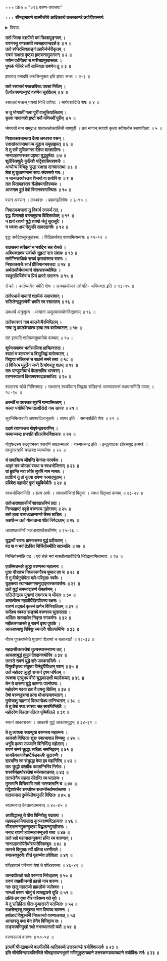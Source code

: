 +++
title = "०२३ वरुण-पराजयः"

+++
**श्रीमद्रामायणे वाल्मीकीये आदिकाव्ये उत्तरकाण्डे त्रयोविंशस्सर्गः**

<details><summary>विषयाः</summary>

रावणेन मारीच-प्रभृतिभिः सह रसातले भोगवतीम् एत्य  
वासुकि-प्रमुख-नाग-राज-वशी-करण-पूर्वकं  
निवात-कवचानां पुरम् एय  
तैः सह महा-समर-प्रवर्तनम् ॥ १ ॥  
तन्त्राभ्यतर-पराभवाभावे  
सत्वरम् आगतेन ब्रह्मणा  
निवात-कवचान् प्रत्य् उभयोः स्व-वर-महिम्ना  
ऽजय्यत्व-कथनेन  
तेषां रावणेन सहाग्नि-साक्षिकं सख्य-करणम् ॥ २ ॥  
ततो शम-नगरं गतेन रावणेन  
कालकेयैः सह युद्धे प्रमादाच् छूर्प-णखा-भर्तुर् विद्युज्-जिह्वस्य हननम् ॥ ३ ॥  
ततो वरुण-लोकं गतेन रावणेन  
रण-समाहूतेषु वरुण-सुतेषु  
वर-दृप्तेन तेन रण-धरण्यां पातितेषु  
सारथिभिस् तेषां गृह-प्रापणम् ॥ ४ ॥  

रावणेन रणाय वरुणाह्वाने  
तन्-मन्त्रिणा प्रहसेन  
वरुण--ब्रह्म-लोके-स्थिति-निवेदने  
रावणेन जय-घोषण-पूर्वकं  
सह-महस्तादिभिर् लङ्कां प्रतिप्रस्थानम् ॥ ५ ॥
</details>


**ततो जित्वा दशग्रीवो यमं त्रिदशपुङ्गवम् ।  
रावणस्तु रणश्लाघी स्वसहायान्ददर्श ह ॥ १ ॥  
ततो रुधिरसिक्ताङ्गं प्रहारैर्जर्जरीकृतम् ।  
रावणं राक्षसा दृष्ट्वा हृष्टवत्समुपागमन् ॥ २ ॥  
जयेन वर्धयित्वा च मारीचप्रमुखास्ततः ।  
पुष्पकं भेजिरे सर्वे सान्त्विता रावणेन तु ॥ ३ ॥**

हृष्टवत् यमादपि कथंचिन्मुक्ता इति हृष्टाः सन्तः ॥ २-३ ॥

**ततो रसातलं गच्छन्नविष्टः पयसां निधिम् ।  
दैत्योरगगणाध्युष्टं वरुणेन सुरक्षितम् ॥ ४ ॥**

रसातलं गच्छन् पयसां निधिं प्रविष्टः । मार्गवशादिति शेषः ॥ ४ ॥

**स तु भोगवतीं गत्वा पुरीं वासुकिपालिताम् ।  
कृत्वा नागान्वशे हृष्टो ययौ मणिमयीं पुरीम् ॥ ५ ॥**

भोगवती नाम समुद्राधः पाताललोकवर्तिनी नागपुरी । तत्र नागान् स्ववशे कृत्वा स्वीयत्वेन स्थापयित्वा ॥ ५ ॥

**निवातकवचास्तत्र दैत्या लब्धवरा वसन् ।  
राक्षसांस्तान्समागम्य युद्धाय समुपाह्वयत् ॥ ६ ॥  
ते तु सर्वे सुविक्रान्ता दैतेया बलशालिनः ।  
नानाप्रहरणास्तत्र प्रहृष्टा युद्धदुर्मदाः ॥ ७ ॥  
शूलैस्त्रिशूलैः कुलिशैः पट्टिशासिपरश्वधैः ।  
अन्योन्यं बिभिदुः क्रुद्धा राक्षसा दानवास्तथा ॥ ८ ॥  
तेषां तु युध्यमानानां साग्रः संवत्सरो गतः ।  
न चान्यतरयोस्तत्र विजयो वा क्षयोपि वा ॥ ९ ॥  
ततः पितामहस्तत्र त्रैलोक्यगतिरव्ययः ।  
आजगाम द्रुतं देवो विमानवरमास्थितः ॥ १० ॥**

वसन् अवसन् । लब्धवराः । ब्रह्मणइतिशेषः ॥ ६-१० ॥

**निवातकवचानां तु निवार्य रणकर्म तत् ।  
वृद्धः पितामहो वाक्यमुवाच विदितार्थवत् ॥ ११ ॥  
न ह्ययं रावणो युद्धे शक्यो जेतुं सुरासुरैः ।  
न भवन्तः क्षयं नेतुमपि सामरदानवैः ॥ १२ ॥**

वृद्धः सर्वदेवासुरकूटस्थः । विदितार्थवत् वाक्यमित्यन्वयः ॥ ११-१२ ॥

**राक्षसस्य सखित्वं च भवद्भिः सह रोचते ।  
अविभक्ताश्च सर्वार्थाः सुहृदां नात्र संशयः ॥ १३ ॥  
ततोग्निसाक्षिकं सख्यं कृतवांस्तत्र रावणः ।  
निवातकवचैः सार्धं प्रीतिमानभवत्तदा ॥ १४ ॥  
अर्थतस्तैर्यथान्यायं संवत्सरमथोषितः ।  
स्वपुरान्निर्विशेषं च प्रियं प्राप्तो दशाननः ॥ १५ ॥**

रोचते । कर्तव्यत्वेन ममेति शेषः । सख्यप्रयोजनं दर्शयति- अविभक्ता इति ॥ १३-१५ ॥

**ततोपधार्य मायानां शतमेकं समाप्तवान् ।  
सलिलेन्द्रपुरान्वेषी भ्रमति स्म रसातलम् ॥ १६ ॥**

उपधार्य अनुसृत्य । मायानां असुरमायायोगविद्यानाम् ॥ १६ ॥

**ततोश्मनगरं नाम कालकेयैरधिष्ठितम् ।  
गत्वा तु कालकेयांश्च हत्वा तत्र बलोत्कटान् ॥ १७ ॥**

तत इत्यादि श्लोकचतुष्कमेकं वाक्यम् ॥ १७ ॥

**शूर्पणख्याश्च भर्तारमसिना प्राच्छिनत्तदा ।  
श्यालं च बलवन्तं च विद्युजिह्वं बलोत्कटम् ।  
जिह्वया संलिहन्तं च राक्षसं समरे तथा ॥ १८ ॥  
तं विजित्य मुहूर्तेन जघ्ने दैत्यांश्चतुः शतम् ॥ १९ ॥  
ततः पाण्डुरमेघाभं कैलासमिव भास्वरम् ।  
वरुणस्यालयं दिव्यमपश्यद्राक्षसाधिपः ॥ २० ॥**

श्यालस्य च्छेदे निमित्तमाह । राक्षसान् स्वकीयान् जिह्वया संलिहन्तं आस्वादयन्तं भक्षयन्तमिति यावत् ॥ १८-२० ॥

**क्षरन्तीं च पयस्तत्र सुरभिं गामवस्थिताम् ।  
यस्याः पयोभिनिष्यन्दात्क्षीरोदो नाम सागरः ॥ २१ ॥**

सुरभिमित्यत्रापि अपश्यदित्यनुकर्षः । सागर इति । समभवदिति शेषः ॥ २१ ॥

**ददर्श रावणस्तत्र गोवृषेन्द्रवरारणिम् ।  
यस्माच्चन्द्रः प्रभवति शीतरश्मिर्निशाकरः ॥ २२ ॥**

गोवृषेन्द्रस्य रुद्रवृषभस्य वरारणिं साक्षान्मातरं । यस्माच्चन्द्र इति । इन्दूत्पादकः क्षीरसमुद्र इत्यर्थः । एवमुत्तरत्रापि यच्छब्दा व्याख्येयाः ॥ २२ ॥

**यं समाश्रित्य जीवन्ति फेनपाः परमर्षयः ।  
अमृतं यत्र चोत्पन्नं स्वधा च स्वधभोजिनाम् ॥ २३ ॥  
यां ब्रुवन्ति नरा लोके सुरभिं नाम नामतः ।  
प्रदक्षिणं तु तां कृत्वा रावणः परमाद्भुताम् ।  
प्रविवेश महाघोरं गुप्तं बहुविधैर्बलैः ॥ २४ ॥**

स्वधभोजिनामिति । ह्रस्व आर्षः । स्वधाभोजिनां पितॄणां । स्वधा पितृभक्षं कव्यम् ॥ २३-२४ ॥

**ततोधाराशताकीर्णं शारदाभ्रनिभं तदा ।  
नित्यप्रहृष्टं ददृशे वरुणस्य गृहोत्तमम् ॥ २५ ॥  
ततो हत्वा बलाध्यक्षान्समरे तैश्च ताडितः ।  
अब्रवीच्च ततो योधान्राजा शीघ्रं निवेद्यताम् ॥ २६ ॥**

धाराशताकीर्णं जलधाराशतैराकीर्णम् ॥ २५-२६ ॥

**युद्धार्थी रावणः प्राप्तस्तस्य युद्धं प्रदीयताम् ।  
वद वा न भयं तेऽस्ति निर्जितोस्मीति साञ्जलिः ॥ २७ ॥**

निर्जितोस्मीति वद । एवं चेत्ते भयं नास्तीत्यब्रवीदिति निवेद्यतामित्यन्वयः ॥ २७ ॥

**एतस्मिन्नन्तरे क्रुद्धा वरुणस्य महात्मनः ।  
पुत्राः पौत्राश्च निष्क्रामन्गौश्च पुष्कर एव च ॥ २८ ॥  
ते तु वीर्यगुणोपेता बलैः परिवृताः स्वकैः ।  
युङ्क्त्वा रथान्कामगमानुद्यद्भास्करवर्चसः ॥ २९ ॥  
ततो युद्धं समभवद्दारुणं रोमहर्षणम् ।  
सलिलेन्द्रस्य पुत्राणां रावणस्य च धीमतः ॥ ३० ॥  
अमात्यैश्च महावीर्यैर्दशग्रीवस्य रक्षसः ।  
वारुणं तद्बलं कृत्स्नं क्षणेन विनिपातितम् ॥ ३१ ॥  
समीक्ष्य स्वबलं सङ्ख्ये वरुणस्य सुतास्तदा ।  
अर्दिताः शरजालेन निवृत्ता रणकर्मणः ॥ ३२ ॥  
महीतलगतास्ते तु रावणं दृश्य पुष्पके ।  
आकाशमाशु विविशुः स्यन्दनैः शीघ्रगामिभिः ॥ ३३ ॥**

गौश्च पुष्करश्चेति पुत्राणां पौत्राणां च बलाध्यक्षौ ॥ २८-३३ ॥

**महदासीत्ततस्तेषां तुल्यस्थानमवाप्य तत् ।  
आकाशयुद्धं तुमुलं देवदानवयोरिव ॥ ३४ ॥  
ततस्ते रावणं युद्धे शरैः पावकसन्निभैः ।  
विमुखीकृत्य संतुष्टा विनेदुर्विविधान् रवान् ॥ ३५ ॥  
ततो महोदरः क्रुद्धो राजानं दृश्य धर्षितम् ।  
त्यक्त्वा मृत्युभयं वीरो युद्धकाङ्क्षी व्यलोकयत् ॥ ३६ ॥  
तेन ते दारुणा युद्धे कामगाः पवनोपमाः ।  
महोदरेण गदया हता वै प्रययुः क्षितिम् ॥ ३७ ॥  
तेषां वरुणपुत्राणां हत्वा योधान्हयाश्चतान् ।  
मुमोचाशु महानादं विरथान्प्रेक्ष्य तान्स्थितान् ॥ ३८ ॥  
ते तु तेषां रथाः साश्वाः सह सारथिभिर्हतैः ।  
महोदरेण निहताः पतिताः पृथिवीतले ॥ ३९ ॥**

स्थानं आकाशरूपं । आकाशे युद्धं आकाशयुद्धम् ॥ ३४-३९ ॥

**ते तु त्यक्त्वा रथान्पुत्रा वरुणस्य महात्मनः ।  
आकाशे विष्ठिताः शूराः स्वप्रभावान्न विव्यथुः ॥ ४० ॥  
धनूंषि कृत्वा सज्जानि विनिर्भिद्य महोदरम् ।  
रावणं समरे क्रुद्धाः सहिताः समभिद्रवन् ॥ ४१ ॥  
सायकैश्यापविभ्रष्टैर्वज्रकल्पैः सुदारुणैः ।  
दारयन्ति स्म संक्रुद्धा मेघा इव महागिरिम् ॥ ४२ ॥  
ततः क्रुद्धो दशग्रीवः कालाग्निरिव निर्गतः ।  
शरवर्षैर्महाघोरस्तेषां मर्मस्वताडयत् ॥ ४३ ॥  
ततस्तेनैव सहसा सीदन्ति स्म पदातयः ।  
मुसलानि विचित्राणि ततो भल्लशतानि च ॥ ४४ ॥  
पट्टिशांश्चैव शक्तीश्च शतघ्नीस्तोमरांस्तथा ।  
पातयामास दुर्धर्षस्तेषामुपरि विष्ठितः ॥ ४५ ॥**

स्वप्रभावात् देवतात्वप्रभावात् ॥ ४०-४५ ॥

**अपविद्धास्तु ते वीरा विनिष्पेतुः पदातयः ।  
महापङ्कमिवासाद्य कुञ्जराष्षष्टिहायनाः ॥ ४६ ॥  
सीदमानान्सुतान्दृष्ट्वा विह्वलान्सुमहौजसः ।  
ननाद रावणो हर्षान्महानम्बुधरो यथा ॥ ४७ ॥  
ततो रक्षो महानादान्मुक्त्वा हन्ति स्म वारुणान् ।  
नानाप्रहरणोपेतैर्धारापातैरिवाम्बुदः ॥ ४८ ॥  
ततस्ते विमुखाः सर्वे पतिता धरणीतले ।  
रणात्स्वपुरुषैः शीघ्रं गृहाण्येव प्रवेशिताः ॥ ४९ ॥**

षष्टिहायनं परिमाणं येषां ते षष्टिहायनाः ॥ ४६-४९ ॥

**तानब्रवीत्ततो रक्षो वरुणाय निवेद्यताम् ॥ ५० ॥  
रावणं त्वब्रवीन्मन्त्री प्रहसो नाम वारुणः ।  
गतः खलु महाराजो ब्रह्मलोकं जलेश्वरः ।  
गान्धर्वं वरुणः श्रोतुं यं त्वमाह्वयसे युधि ॥ ५१ ॥  
तत्किं तव वृथा वीर परिश्रम्य गते नृपे ।  
ये तु सन्निहिता वीराः कुमारास्ते पराजिताः ॥ ५२ ॥  
राक्षसेन्द्रस्तु तच्छ्रुत्वा नाम विश्राव्य चात्मनः ।  
हर्षान्नादं विमुञ्चन्वै निष्क्रान्तो वरुणालयात् ॥ ५३  
आगतस्तु पथा येन तेनैव विनिवृत्य सः ।  
लङ्कामभिमुखो रक्षो नभस्थलगतो ययौ ॥ ५४ ॥**

वरुणस्यायं वारुणः ॥ ५०-५४ ॥

**इत्यार्षे श्रीमद्रामायणे वाल्मीकीये आदिकाव्ये उत्तरकाण्डे त्रयोविंशस्सर्गः ॥ २३ ॥  
इति श्रीगोविन्दराजविरचिते श्रीमद्रामायणभूषणे मणिमुकुटाख्याने उत्तरकाण्डव्याख्याने त्रयोविंशः सर्गः ॥ २३ ॥**
